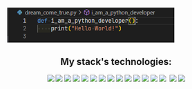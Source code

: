 ![Header](assets/i_am_a_python_developer.png)


<div align=center>

## My stack's technologies:

![](https://github.com/tarrim80/badges-and-icons/tree/main/technologies_badges/python.svg)&nbsp;![](https://github.com/tarrim80/badges-and-icons/tree/main/technologies_badges/git.svg)&nbsp;![](https://github.com/tarrim80/badges-and-icons/tree/main/technologies_badges/github.svg)&nbsp;![](https://github.com/tarrim80/badges-and-icons/tree/main/technologies_badges/django.svg)&nbsp;![](https://github.com/tarrim80/badges-and-icons/tree/main/technologies_badges/django_rest_framework.svg)&nbsp;![](https://github.com/tarrim80/badges-and-icons/tree/main/technologies_badges/postgresql.svg)&nbsp;![](https://github.com/tarrim80/badges-and-icons/tree/main/technologies_badges/sql_alchemy.svg)&nbsp;![](https://github.com/tarrim80/badges-and-icons/tree/main/technologies_badges/beautiful_soup.svg)&nbsp;![](https://github.com/tarrim80/badges-and-icons/tree/main/technologies_badges/scrapy.svg)&nbsp;![](https://github.com/tarrim80/badges-and-icons/tree/main/technologies_badges/selenium.svg)&nbsp;![](https://github.com/tarrim80/badges-and-icons/tree/main/technologies_badges/docker.svg)&nbsp;![](https://github.com/tarrim80/badges-and-icons/tree/main/technologies_badges/nginx.svg)&nbsp;![](https://github.com/tarrim80/badges-and-icons/tree/main/technologies_badges/gunicorn.svg)&nbsp;![](https://github.com/tarrim80/badges-and-icons/tree/main/technologies_badges/yandex_cloud.svg)&nbsp;
![](https://github.com/tarrim80/badges-and-icons/tree/main/technologies_badges/html.svg)&nbsp;![](https://github.com/tarrim80/badges-and-icons/tree/main/technologies_badges/css.svg)

</div>
